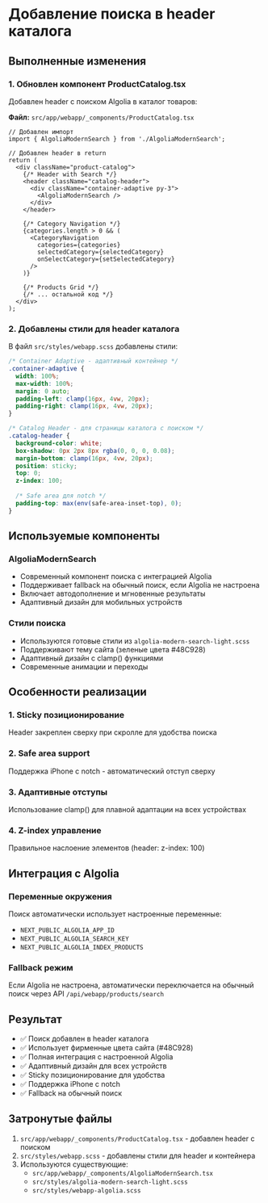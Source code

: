 # Добавление поиска в header каталога

## Выполненные изменения

### 1. Обновлен компонент ProductCatalog.tsx
Добавлен header с поиском Algolia в каталог товаров:

**Файл:** `src/app/webapp/_components/ProductCatalog.tsx`

```tsx
// Добавлен импорт
import { AlgoliaModernSearch } from './AlgoliaModernSearch';

// Добавлен header в return
return (
  <div className="product-catalog">
    {/* Header with Search */}
    <header className="catalog-header">
      <div className="container-adaptive py-3">
        <AlgoliaModernSearch />
      </div>
    </header>

    {/* Category Navigation */}
    {categories.length > 0 && (
      <CategoryNavigation 
        categories={categories}
        selectedCategory={selectedCategory}
        onSelectCategory={setSelectedCategory}
      />
    )}
    
    {/* Products Grid */}
    {/* ... остальной код */}
  </div>
);
```

### 2. Добавлены стили для header каталога
В файл `src/styles/webapp.scss` добавлены стили:

```scss
/* Container Adaptive - адаптивный контейнер */
.container-adaptive {
  width: 100%;
  max-width: 100%;
  margin: 0 auto;
  padding-left: clamp(16px, 4vw, 20px);
  padding-right: clamp(16px, 4vw, 20px);
}

/* Catalog Header - для страницы каталога с поиском */
.catalog-header {
  background-color: white;
  box-shadow: 0px 2px 8px rgba(0, 0, 0, 0.08);
  margin-bottom: clamp(16px, 4vw, 20px);
  position: sticky;
  top: 0;
  z-index: 100;
  
  /* Safe area для notch */
  padding-top: max(env(safe-area-inset-top), 0);
}
```

## Используемые компоненты

### AlgoliaModernSearch
- Современный компонент поиска с интеграцией Algolia
- Поддерживает fallback на обычный поиск, если Algolia не настроена
- Включает автодополнение и мгновенные результаты
- Адаптивный дизайн для мобильных устройств

### Стили поиска
- Используются готовые стили из `algolia-modern-search-light.scss`
- Поддерживают тему сайта (зеленые цвета #48C928)
- Адаптивный дизайн с clamp() функциями
- Современные анимации и переходы

## Особенности реализации

### 1. Sticky позиционирование
Header закреплен сверху при скролле для удобства поиска

### 2. Safe area support
Поддержка iPhone с notch - автоматический отступ сверху

### 3. Адаптивные отступы
Использование clamp() для плавной адаптации на всех устройствах

### 4. Z-index управление
Правильное наслоение элементов (header: z-index: 100)

## Интеграция с Algolia

### Переменные окружения
Поиск автоматически использует настроенные переменные:
- `NEXT_PUBLIC_ALGOLIA_APP_ID`
- `NEXT_PUBLIC_ALGOLIA_SEARCH_KEY`  
- `NEXT_PUBLIC_ALGOLIA_INDEX_PRODUCTS`

### Fallback режим
Если Algolia не настроена, автоматически переключается на обычный поиск через API `/api/webapp/products/search`

## Результат

- ✅ Поиск добавлен в header каталога
- ✅ Использует фирменные цвета сайта (#48C928)
- ✅ Полная интеграция с настроенной Algolia
- ✅ Адаптивный дизайн для всех устройств
- ✅ Sticky позиционирование для удобства
- ✅ Поддержка iPhone с notch
- ✅ Fallback на обычный поиск

## Затронутые файлы

1. `src/app/webapp/_components/ProductCatalog.tsx` - добавлен header с поиском
2. `src/styles/webapp.scss` - добавлены стили для header и контейнера
3. Используются существующие:
   - `src/app/webapp/_components/AlgoliaModernSearch.tsx`
   - `src/styles/algolia-modern-search-light.scss`
   - `src/styles/webapp-algolia.scss`